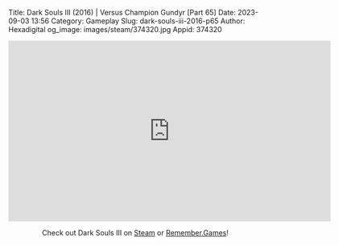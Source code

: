 Title: Dark Souls III (2016) | Versus Champion Gundyr [Part 65]
Date: 2023-09-03 13:56
Category: Gameplay
Slug: dark-souls-iii-2016-p65
Author: Hexadigital
og_image: images/steam/374320.jpg
Appid: 374320

<center><iframe src="https://www.youtube.com/embed/jAiMsygjFlU?feature=oembed" allow="accelerometer; autoplay; encrypted-media; gyroscope; picture-in-picture" width="640" height="360" frameborder="0"></iframe>

Check out Dark Souls III on [Steam](https://store.steampowered.com/app/374320/?curator_clanid=34633900) or [Remember.Games](https://remember.games/game/340/dark-souls-iii/)!</center>